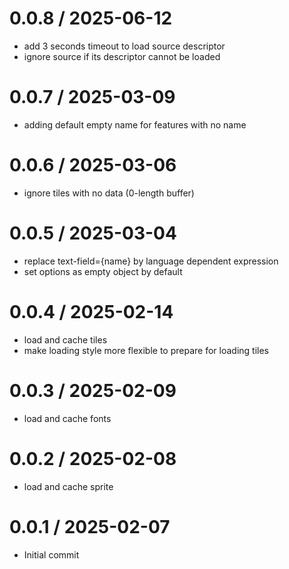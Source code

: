 
0.0.8 / 2025-06-12
==================

 * add 3 seconds timeout to load source descriptor
 * ignore source if its descriptor cannot be loaded

0.0.7 / 2025-03-09
==================

 * adding default empty name for features with no name

0.0.6 / 2025-03-06
==================

 * ignore tiles with no data (0-length buffer)

0.0.5 / 2025-03-04
==================

 * replace text-field={name} by language dependent expression
 * set options as empty object by default

0.0.4 / 2025-02-14
==================

 * load and cache tiles
 * make loading style more flexible to prepare for loading tiles

0.0.3 / 2025-02-09
==================

 * load and cache fonts

0.0.2 / 2025-02-08
==================

 * load and cache sprite

0.0.1 / 2025-02-07
==================

 * Initial commit
